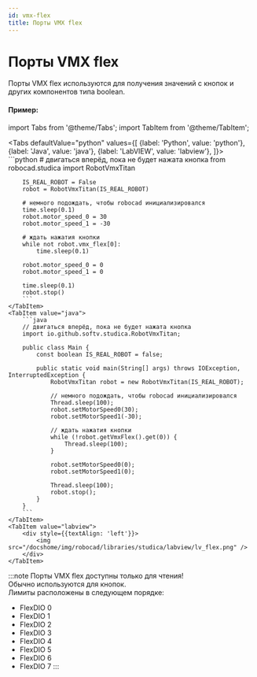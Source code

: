 ```yaml
---
id: vmx-flex
title: Порты VMX flex
---
```


# Порты VMX flex

Порты VMX flex используются для получения значений с кнопок и других компонентов типа boolean.

#### Пример:

import Tabs from '@theme/Tabs';
import TabItem from '@theme/TabItem';

<Tabs
    defaultValue="python"
    values={[
        {label: 'Python', value: 'python'},
        {label: 'Java', value: 'java'},
        {label: 'LabVIEW', value: 'labview'},
    ]}>
    <TabItem value="python">  
        ```python
        # двигаться вперёд, пока не будет нажата кнопка
        from robocad.studica import RobotVmxTitan

        IS_REAL_ROBOT = False
        robot = RobotVmxTitan(IS_REAL_ROBOT)
        
        # немного подождать, чтобы robocad инициализировался
        time.sleep(0.1)
        robot.motor_speed_0 = 30
        robot.motor_speed_1 = -30

        # ждать нажатия кнопки
        while not robot.vmx_flex[0]:
            time.sleep(0.1)

        robot.motor_speed_0 = 0
        robot.motor_speed_1 = 0

        time.sleep(0.1)
        robot.stop()
        ```
    </TabItem>
    <TabItem value="java">
        ```java
        // двигаться вперёд, пока не будет нажата кнопка
        import io.github.softv.studica.RobotVmxTitan;

        public class Main {
            const boolean IS_REAL_ROBOT = false;

            public static void main(String[] args) throws IOException, InterruptedException {
                RobotVmxTitan robot = new RobotVmxTitan(IS_REAL_ROBOT);

                // немного подождать, чтобы robocad инициализировался
                Thread.sleep(100);
                robot.setMotorSpeed0(30);
                robot.setMotorSpeed1(-30);

                // ждать нажатия кнопки
                while (!robot.getVmxFlex().get(0)) {
                    Thread.sleep(100);
                }
                
                robot.setMotorSpeed0(0);
                robot.setMotorSpeed1(0);

                Thread.sleep(100);
                robot.stop();
            }
        }
        ```
    </TabItem>
    <TabItem value="labview">
        <div style={{textAlign: 'left'}}>
            <img src="/docshome/img/robocad/libraries/studica/labview/lv_flex.png" />
        </div>
    </TabItem>
</Tabs>   

:::note
Порты VMX flex доступны только для чтения!  
Обычно используются для кнопок.  
Лимиты расположены в следующем порядке:
- FlexDIO 0
- FlexDIO 1
- FlexDIO 2
- FlexDIO 3
- FlexDIO 4
- FlexDIO 5
- FlexDIO 6
- FlexDIO 7
:::
